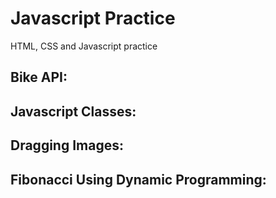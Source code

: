 # Javascript Practice
HTML, CSS and Javascript practice
## Bike API:

## Javascript Classes:

## Dragging Images:

## Fibonacci Using Dynamic Programming:
